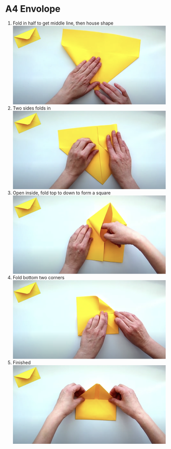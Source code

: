 # A4 Envolope

1. Fold in half to get middle line, then house shape
![fold1](./img/fold-1.png)
2. Two sides folds in 
![fold1](./img/fold-2.png)
3. Open inside, fold top to down to form a square
![fold1](./img/fold-3.png)
4. Fold bottom two corners
![fold1](./img/fold-4.png)
5. Finished 
![fold1](./img/fold-5.png)
